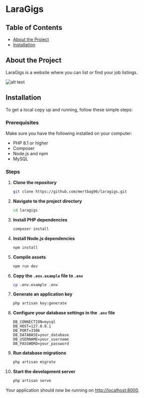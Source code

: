 # LaraGigs

## Table of Contents

-   [About the Project](#about-the-project)
-   [Installation](#installation)

## About the Project

LaraGigs is a website where you can list or find your job listings.

![alt text](https://github.com/mertbag96/laragigs/blob/main/public/assets/images/project-ss.JPG)

## Installation

To get a local copy up and running, follow these simple steps:

### Prerequisites

Make sure you have the following installed on your computer:

-   PHP 8.1 or higher
-   Composer
-   Node.js and npm
-   MySQL

### Steps

1. **Clone the repository**

    ```sh
    git clone https://github.com/mertbag96/laragigs.git
    ```

2. **Navigate to the project directory**

    ```sh
    cd laragigs
    ```

3. **Install PHP dependencies**

    ```sh
    composer install
    ```

4. **Install Node.js dependencies**

    ```sh
    npm install
    ```

5. **Compile assets**
    ```sh
    npm run dev
    ```
6. **Copy the `.env.example` file to `.env`**

    ```sh
    cp .env.example .env
    ```

7. **Generate an application key**

    ```sh
    php artisan key:generate
    ```

8. **Configure your database settings in the `.env` file**

    ```
    DB_CONNECTION=mysql
    DB_HOST=127.0.0.1
    DB_PORT=3306
    DB_DATABASE=your_database
    DB_USERNAME=your_username
    DB_PASSWORD=your_password
    ```

9. **Run database migrations**

    ```sh
    php artisan migrate
    ```

10. **Start the development server**
    ```sh
    php artisan serve
    ```

Your application should now be running on [http://localhost:8000](http://localhost:8000).
